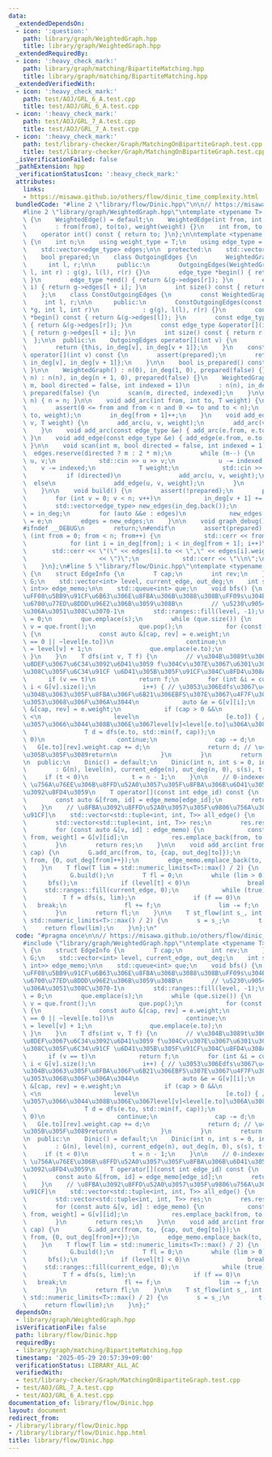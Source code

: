 ```yaml
---
data:
  _extendedDependsOn:
  - icon: ':question:'
    path: library/graph/WeightedGraph.hpp
    title: library/graph/WeightedGraph.hpp
  _extendedRequiredBy:
  - icon: ':heavy_check_mark:'
    path: library/graph/matching/BipartiteMatching.hpp
    title: library/graph/matching/BipartiteMatching.hpp
  _extendedVerifiedWith:
  - icon: ':heavy_check_mark:'
    path: test/AOJ/GRL_6_A.test.cpp
    title: test/AOJ/GRL_6_A.test.cpp
  - icon: ':heavy_check_mark:'
    path: test/AOJ/GRL_7_A.test.cpp
    title: test/AOJ/GRL_7_A.test.cpp
  - icon: ':heavy_check_mark:'
    path: test/library-checker/Graph/MatchingOnBipartiteGraph.test.cpp
    title: test/library-checker/Graph/MatchingOnBipartiteGraph.test.cpp
  _isVerificationFailed: false
  _pathExtension: hpp
  _verificationStatusIcon: ':heavy_check_mark:'
  attributes:
    links:
    - https://misawa.github.io/others/flow/dinic_time_complexity.html
  bundledCode: "#line 2 \"library/flow/Dinic.hpp\"\n\n// https://misawa.github.io/others/flow/dinic_time_complexity.html\n\
    #line 2 \"library/graph/WeightedGraph.hpp\"\ntemplate <typename T> struct WeightedEdge\
    \ {\n    WeightedEdge() = default;\n    WeightedEdge(int from, int to, T weight)\n\
    \        : from(from), to(to), weight(weight) {}\n    int from, to;\n    T weight;\n\
    \    operator int() const { return to; }\n};\n\ntemplate <typename T> struct WeightedGraph\
    \ {\n    int n;\n    using weight_type = T;\n    using edge_type = WeightedEdge<T>;\n\
    \    std::vector<edge_type> edges;\n\n  protected:\n    std::vector<int> in_deg;\n\
    \    bool prepared;\n    class OutgoingEdges {\n        WeightedGraph *g;\n  \
    \      int l, r;\n\n      public:\n        OutgoingEdges(WeightedGraph *g, int\
    \ l, int r) : g(g), l(l), r(r) {}\n        edge_type *begin() { return &(g->edges[l]);\
    \ }\n        edge_type *end() { return &(g->edges[r]); }\n        edge_type &operator[](int\
    \ i) { return g->edges[l + i]; }\n        int size() const { return r - l; }\n\
    \    };\n    class ConstOutgoingEdges {\n        const WeightedGraph *g;\n   \
    \     int l, r;\n\n      public:\n        ConstOutgoingEdges(const WeightedGraph\
    \ *g, int l, int r)\n            : g(g), l(l), r(r) {}\n        const edge_type\
    \ *begin() const { return &(g->edges[l]); }\n        const edge_type *end() const\
    \ { return &(g->edges[r]); }\n        const edge_type &operator[](int i) const\
    \ { return g->edges[l + i]; }\n        int size() const { return r - l; }\n  \
    \  };\n\n  public:\n    OutgoingEdges operator[](int v) {\n        assert(prepared);\n\
    \        return {this, in_deg[v], in_deg[v + 1]};\n    }\n    const ConstOutgoingEdges\
    \ operator[](int v) const {\n        assert(prepared);\n        return {this,\
    \ in_deg[v], in_deg[v + 1]};\n    }\n\n    bool is_prepared() const { return prepared;\
    \ }\n\n    WeightedGraph() : n(0), in_deg(1, 0), prepared(false) {}\n    WeightedGraph(int\
    \ n) : n(n), in_deg(n + 1, 0), prepared(false) {}\n    WeightedGraph(int n, int\
    \ m, bool directed = false, int indexed = 1)\n        : n(n), in_deg(n + 1, 0),\
    \ prepared(false) {\n        scan(m, directed, indexed);\n    }\n\n    void resize(int\
    \ n) { n = n; }\n\n    void add_arc(int from, int to, T weight) {\n        assert(!prepared);\n\
    \        assert(0 <= from and from < n and 0 <= to and to < n);\n        edges.emplace_back(from,\
    \ to, weight);\n        in_deg[from + 1]++;\n    }\n    void add_edge(int u, int\
    \ v, T weight) {\n        add_arc(u, v, weight);\n        add_arc(v, u, weight);\n\
    \    }\n    void add_arc(const edge_type &e) { add_arc(e.from, e.to, e.weight);\
    \ }\n    void add_edge(const edge_type &e) { add_edge(e.from, e.to, e.weight);\
    \ }\n\n    void scan(int m, bool directed = false, int indexed = 1) {\n      \
    \  edges.reserve(directed ? m : 2 * m);\n        while (m--) {\n            int\
    \ u, v;\n            std::cin >> u >> v;\n            u -= indexed;\n        \
    \    v -= indexed;\n            T weight;\n            std::cin >> weight;\n \
    \           if (directed)\n                add_arc(u, v, weight);\n          \
    \  else\n                add_edge(u, v, weight);\n        }\n        build();\n\
    \    }\n\n    void build() {\n        assert(!prepared);\n        prepared = true;\n\
    \        for (int v = 0; v < n; v++)\n            in_deg[v + 1] += in_deg[v];\n\
    \        std::vector<edge_type> new_edges(in_deg.back());\n        auto counter\
    \ = in_deg;\n        for (auto &&e : edges)\n            new_edges[counter[e.from]++]\
    \ = e;\n        edges = new_edges;\n    }\n\n    void graph_debug() const {\n\
    #ifndef __DEBUG\n        return;\n#endif\n        assert(prepared);\n        for\
    \ (int from = 0; from < n; from++) {\n            std::cerr << from << \";\";\n\
    \            for (int i = in_deg[from]; i < in_deg[from + 1]; i++)\n         \
    \       std::cerr << \"(\" << edges[i].to << \",\" << edges[i].weight\n      \
    \                    << \")\";\n            std::cerr << \"\\n\";\n        }\n\
    \    }\n};\n#line 5 \"library/flow/Dinic.hpp\"\ntemplate <typename T> class Dinic\
    \ {\n    struct EdgeInfo {\n        T cap;\n        int rev;\n    };\n    WeightedGraph<EdgeInfo>\
    \ G;\n    std::vector<int> level, current_edge, out_deg;\n    int s, t;\n    std::vector<std::pair<int,\
    \ int>> edge_memo;\n\n    std::queue<int> que;\n    void bfs() {\n        // level[v]\u3092\
    \uFF08\u5BB9\u91CF\u6B63\u306E\u8FBA\u306B\u3088\u308B\uFF09s\u304B\u3089\u306E\
    \u6700\u77ED\u8DDD\u96E2\u306B\u3059\u308B\n        // \u5230\u9054\u51FA\u6765\
    \u306A\u3051\u308C\u3070-1\n        std::ranges::fill(level, -1);\n        level[s]\
    \ = 0;\n        que.emplace(s);\n        while (que.size()) {\n            int\
    \ v = que.front();\n            que.pop();\n            for (const auto &e : G[v])\
    \ {\n                const auto &[cap, rev] = e.weight;\n                if (cap\
    \ == 0 || ~level[e.to])\n                    continue;\n                level[e.to]\
    \ = level[v] + 1;\n                que.emplace(e.to);\n            }\n       \
    \ }\n    }\n    T dfs(int v, T f) {\n        // v\u304B\u3089t\u306B\u6700\u77ED\
    \u8DEF\u3067\u6C34\u3092\u6D41\u3059 f\u304Cv\u307E\u3067\u6301\u3063\u3066\u3053\
    \u308C\u305F\u6C34\u91CF \u6D41\u305B\u305F\u91CF\u304C\u8FD4\u308A\u5024\n  \
    \      if (v == t)\n            return f;\n        for (int &i = current_edge[v];\
    \ i < G[v].size();\n             i++) { // \u3053\u306Edfs\u3067\u4F7F\u308F\u306A\
    \u304B\u3063\u305F\u8FBA\u306F\u6B21\u306EBFS\u307E\u3067\u4F7F\u308F\u308C\u308B\
    \u3053\u3068\u306F\u306A\u3044\n            auto &e = G[v][i];\n            auto\
    \ &[cap, rev] = e.weight;\n            if (cap > 0 &&\n                level[v]\
    \ <\n                    level\n                        [e.to]) { // bfs\u3092\
    \u3057\u3066\u3044\u308B\u306E\u3067level[v]<level[e.to]\u306A\u3089level[v]+1==level[e.to]\n\
    \                T d = dfs(e.to, std::min(f, cap));\n                if (d ==\
    \ 0)\n                    continue;\n                cap -= d;\n             \
    \   G[e.to][rev].weight.cap += d;\n                return d; // \u4E00\u672C\u6D41\
    \u305B\u305F\u3089return\n            }\n        }\n        return 0;\n    }\n\
    \n  public:\n    Dinic() = default;\n    Dinic(int n, int s = 0, int t_ = -1)\n\
    \        : G(n), level(n), current_edge(n), out_deg(n, 0), s(s), t(t_) {\n   \
    \     if (t < 0)\n            t = n - 1;\n    }\n\n    // 0-indexed \u3067 edge_id\
    \ \u756A\u76EE\u306B\u8FFD\u52A0\u3057\u305F\u8FBA\u306B\u6D41\u3057\u305F\u91CF\
    \u3092\u8FD4\u3059\n    T operator[](const int edge_id) const {\n        assert(G.is_prepared());\n\
    \        const auto &[from, id] = edge_memo[edge_id];\n        return G.edge[from][id].weight.cap;\n\
    \    }\n    // \u8FBA\u3092\u8FFD\u52A0\u3057\u305F\u9806\u756A\u306B [from,to,\u6D41\
    \u91CF]\n    std::vector<std::tuple<int, int, T>> all_edge() {\n        assert(G.is_prepared());\n\
    \        std::vector<std::tuple<int, int, T>> res;\n        res.reserve(edge_memo.size());\n\
    \        for (const auto &[v, id] : edge_memo) {\n            const auto &[to,\
    \ from, weight] = G[v][id];\n            res.emplace_back(from, to, weight.cap);\n\
    \        }\n        return res;\n    }\n\n    void add_arc(int from, int to, T\
    \ cap) {\n        G.add_arc(from, to, {cap, out_deg[to]});\n        G.add_arc(to,\
    \ from, {0, out_deg[from]++});\n        edge_memo.emplace_back(to, out_deg[to]++);\n\
    \    }\n    T flow(T lim = std::numeric_limits<T>::max() / 2) {\n        if (!G.is_prepared())\n\
    \            G.build();\n        T fl = 0;\n        while (lim > 0) {\n      \
    \      bfs();\n            if (level[t] < 0)\n                break;\n       \
    \     std::ranges::fill(current_edge, 0);\n            while (true) {\n      \
    \          T f = dfs(s, lim);\n                if (f == 0)\n                 \
    \   break;\n                fl += f;\n                lim -= f;\n            }\n\
    \        }\n        return fl;\n    }\n\n    T st_flow(int s_, int t_, T lim =\
    \ std::numeric_limits<T>::max() / 2) {\n        s = s_;\n        t = t_;\n   \
    \     return flow(lim);\n    }\n};\n"
  code: "#pragma once\n\n// https://misawa.github.io/others/flow/dinic_time_complexity.html\n\
    #include \"library/graph/WeightedGraph.hpp\"\ntemplate <typename T> class Dinic\
    \ {\n    struct EdgeInfo {\n        T cap;\n        int rev;\n    };\n    WeightedGraph<EdgeInfo>\
    \ G;\n    std::vector<int> level, current_edge, out_deg;\n    int s, t;\n    std::vector<std::pair<int,\
    \ int>> edge_memo;\n\n    std::queue<int> que;\n    void bfs() {\n        // level[v]\u3092\
    \uFF08\u5BB9\u91CF\u6B63\u306E\u8FBA\u306B\u3088\u308B\uFF09s\u304B\u3089\u306E\
    \u6700\u77ED\u8DDD\u96E2\u306B\u3059\u308B\n        // \u5230\u9054\u51FA\u6765\
    \u306A\u3051\u308C\u3070-1\n        std::ranges::fill(level, -1);\n        level[s]\
    \ = 0;\n        que.emplace(s);\n        while (que.size()) {\n            int\
    \ v = que.front();\n            que.pop();\n            for (const auto &e : G[v])\
    \ {\n                const auto &[cap, rev] = e.weight;\n                if (cap\
    \ == 0 || ~level[e.to])\n                    continue;\n                level[e.to]\
    \ = level[v] + 1;\n                que.emplace(e.to);\n            }\n       \
    \ }\n    }\n    T dfs(int v, T f) {\n        // v\u304B\u3089t\u306B\u6700\u77ED\
    \u8DEF\u3067\u6C34\u3092\u6D41\u3059 f\u304Cv\u307E\u3067\u6301\u3063\u3066\u3053\
    \u308C\u305F\u6C34\u91CF \u6D41\u305B\u305F\u91CF\u304C\u8FD4\u308A\u5024\n  \
    \      if (v == t)\n            return f;\n        for (int &i = current_edge[v];\
    \ i < G[v].size();\n             i++) { // \u3053\u306Edfs\u3067\u4F7F\u308F\u306A\
    \u304B\u3063\u305F\u8FBA\u306F\u6B21\u306EBFS\u307E\u3067\u4F7F\u308F\u308C\u308B\
    \u3053\u3068\u306F\u306A\u3044\n            auto &e = G[v][i];\n            auto\
    \ &[cap, rev] = e.weight;\n            if (cap > 0 &&\n                level[v]\
    \ <\n                    level\n                        [e.to]) { // bfs\u3092\
    \u3057\u3066\u3044\u308B\u306E\u3067level[v]<level[e.to]\u306A\u3089level[v]+1==level[e.to]\n\
    \                T d = dfs(e.to, std::min(f, cap));\n                if (d ==\
    \ 0)\n                    continue;\n                cap -= d;\n             \
    \   G[e.to][rev].weight.cap += d;\n                return d; // \u4E00\u672C\u6D41\
    \u305B\u305F\u3089return\n            }\n        }\n        return 0;\n    }\n\
    \n  public:\n    Dinic() = default;\n    Dinic(int n, int s = 0, int t_ = -1)\n\
    \        : G(n), level(n), current_edge(n), out_deg(n, 0), s(s), t(t_) {\n   \
    \     if (t < 0)\n            t = n - 1;\n    }\n\n    // 0-indexed \u3067 edge_id\
    \ \u756A\u76EE\u306B\u8FFD\u52A0\u3057\u305F\u8FBA\u306B\u6D41\u3057\u305F\u91CF\
    \u3092\u8FD4\u3059\n    T operator[](const int edge_id) const {\n        assert(G.is_prepared());\n\
    \        const auto &[from, id] = edge_memo[edge_id];\n        return G.edge[from][id].weight.cap;\n\
    \    }\n    // \u8FBA\u3092\u8FFD\u52A0\u3057\u305F\u9806\u756A\u306B [from,to,\u6D41\
    \u91CF]\n    std::vector<std::tuple<int, int, T>> all_edge() {\n        assert(G.is_prepared());\n\
    \        std::vector<std::tuple<int, int, T>> res;\n        res.reserve(edge_memo.size());\n\
    \        for (const auto &[v, id] : edge_memo) {\n            const auto &[to,\
    \ from, weight] = G[v][id];\n            res.emplace_back(from, to, weight.cap);\n\
    \        }\n        return res;\n    }\n\n    void add_arc(int from, int to, T\
    \ cap) {\n        G.add_arc(from, to, {cap, out_deg[to]});\n        G.add_arc(to,\
    \ from, {0, out_deg[from]++});\n        edge_memo.emplace_back(to, out_deg[to]++);\n\
    \    }\n    T flow(T lim = std::numeric_limits<T>::max() / 2) {\n        if (!G.is_prepared())\n\
    \            G.build();\n        T fl = 0;\n        while (lim > 0) {\n      \
    \      bfs();\n            if (level[t] < 0)\n                break;\n       \
    \     std::ranges::fill(current_edge, 0);\n            while (true) {\n      \
    \          T f = dfs(s, lim);\n                if (f == 0)\n                 \
    \   break;\n                fl += f;\n                lim -= f;\n            }\n\
    \        }\n        return fl;\n    }\n\n    T st_flow(int s_, int t_, T lim =\
    \ std::numeric_limits<T>::max() / 2) {\n        s = s_;\n        t = t_;\n   \
    \     return flow(lim);\n    }\n};"
  dependsOn:
  - library/graph/WeightedGraph.hpp
  isVerificationFile: false
  path: library/flow/Dinic.hpp
  requiredBy:
  - library/graph/matching/BipartiteMatching.hpp
  timestamp: '2025-05-29 20:57:39+09:00'
  verificationStatus: LIBRARY_ALL_AC
  verifiedWith:
  - test/library-checker/Graph/MatchingOnBipartiteGraph.test.cpp
  - test/AOJ/GRL_7_A.test.cpp
  - test/AOJ/GRL_6_A.test.cpp
documentation_of: library/flow/Dinic.hpp
layout: document
redirect_from:
- /library/library/flow/Dinic.hpp
- /library/library/flow/Dinic.hpp.html
title: library/flow/Dinic.hpp
---
```

